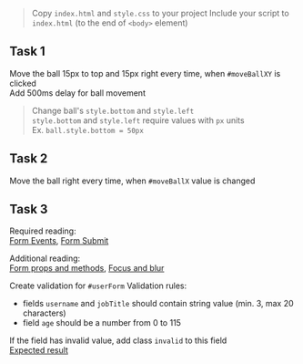 > Copy `index.html` and `style.css` to your project
Include your script to `index.html` (to the end of `<body>` element)

## Task 1
Move the ball 15px to top and 15px right every time, when `#moveBallXY` is clicked  
Add 500ms delay for ball movement

> Change ball's `style.bottom` and `style.left`  
`style.bottom` and `style.left` require values with `px` units   
Ex. `ball.style.bottom = 50px`

## Task 2
Move the ball right every time, when `#moveBallX` value is changed


## Task 3
Required reading:  
[Form Events](https://javascript.info/events-change-input), [Form Submit](https://javascript.info/forms-submit)

Additional reading:  
[Form props and methods](https://javascript.info/form-elements), [Focus and blur](https://javascript.info/focus-blur)

Create validation for `#userForm`
Validation rules:
- fields `username` and `jobTitle` should contain string value (min. 3, max 20 characters)
- field `age` should be a number from 0 to 115

If the field has invalid value, add class `invalid` to this field  
[Expected result](http://prntscr.com/t1hn8e)